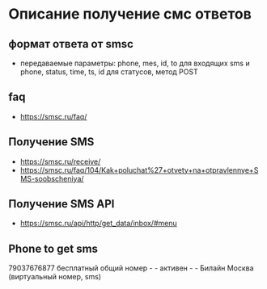 # Описание получение смс ответов
## формат ответа от smsc
* передаваемые параметры: phone, mes, id, to для входящих sms и phone, status, time, ts, id для статусов, метод POST
## faq
* https://smsc.ru/faq/
## Получение SMS 
* https://smsc.ru/receive/
* https://smsc.ru/faq/104/Kak+poluchat%27+otvety+na+otpravlennye+SMS-soobscheniya/

## Получение SMS API
* https://smsc.ru/api/http/get_data/inbox/#menu

## Phone to get sms
79037676877
бесплатный общий номер	-	-	активен	-	-	Билайн Москва (виртуальный номер, sms)